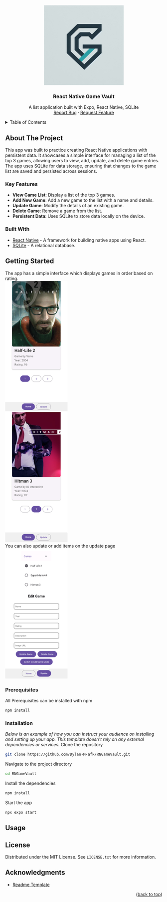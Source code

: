 <a name="readme-top"></a>

<div align="center">
  <br />
  <img src="https://github.com/Dylan-M-afk/RNGameVault/blob/master/assets/Logo.jpeg?raw=true" width="256" height="256" />
  <br>
  <h3 align="center">React Native Game Vault</h3>
  
  <p align="center">
    A list application built with Expo, React Native, SQLite
    <br />
    <a href="https://github.com/Dylan-M-afk/RNGameVault/issues">Report Bug</a>
    ·
    <a href="https://github.com/Dylan-M-afk/RNGameVault/issues">Request Feature</a>
  </p>
</div>


<details>
  <summary>Table of Contents</summary>
  <ol>
    <li>
      <a href="#about-the-project">About The Project</a>
      <ul>
        <li><a href="#built-with">Built With</a></li>
      </ul>
    </li>
    <li>
      <a href="#getting-started">Getting Started</a>
      <ul>
        <li><a href="#prerequisites">Prerequisites</a></li>
        <li><a href="#installation">Installation</a></li>
      </ul>
    </li>
    <li><a href="#usage">Usage</a></li>
    <li><a href="#license">License</a></li>
  </ol>
</details>

## About The Project
This app was built to practice creating React Native applications with persistent data. It showcases a simple interface for managing a list of the top 3 games, allowing users to view, add, update, and delete game entries. The app uses SQLite for data storage, ensuring that changes to the game list are saved and persisted across sessions.

### Key Features

- **View Game List**: Display a list of the top 3 games.
- **Add New Game**: Add a new game to the list with a name and details.
- **Update Game**: Modify the details of an existing game.
- **Delete Game**: Remove a game from the list.
- **Persistent Data**: Uses SQLite to store data locally on the device.



### Built With

- [React Native](https://reactnative.dev/) - A framework for building native apps using React.
- [SQLite](https://www.sqlite.org/index.html) - A relational database.





## Getting Started

The app has a simple interface which displays games in order based on rating.
<br>
<img src="https://github.com/Dylan-M-afk/RNGameVault/blob/master/assets/Screenshots/Main%20App%201.png" width="200" />
<br>
<img src="https://github.com/Dylan-M-afk/RNGameVault/blob/master/assets/Screenshots/Main%20App%202.png" width="200" />
<br>
You can also update or add items on the update page
<br>
<img src="https://github.com/Dylan-M-afk/RNGameVault/blob/master/assets/Screenshots/Update.png" width="200" />
### Prerequisites

All Prerequisites can be installed with npm
```sh
npm install 
```

### Installation

_Below is an example of how you can instruct your audience on installing and setting up your app. This template doesn't rely on any external dependencies or services._
Clone the repository


```sh
git clone https://github.com/Dylan-M-afk/RNGameVault.git
```
Navigate to the project directory
```sh
cd RNGameVault
```
Install the dependencies

```sh
npm install
```
Start the app
```sh
npx expo start
```


## Usage


## License

Distributed under the MIT License. See `LICENSE.txt` for more information.


## Acknowledgments

* [Readme Template](https://github.com/othneildrew/Best-README-Template)


<p align="right">(<a href="#readme-top">back to top</a>)</p>
